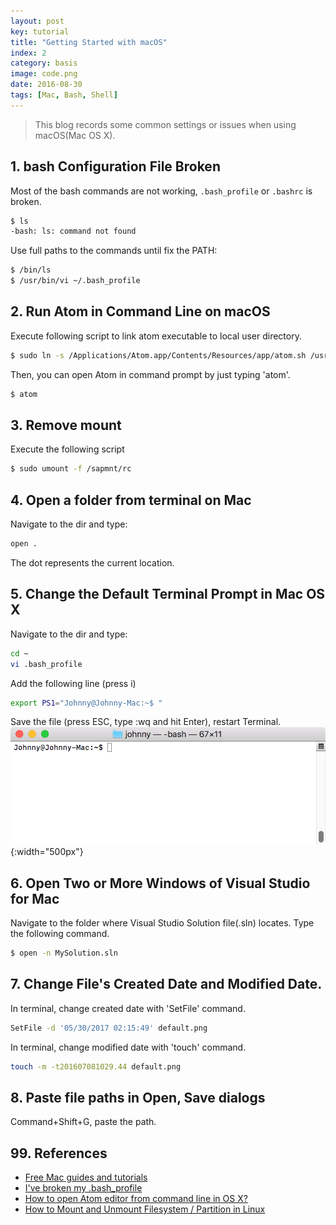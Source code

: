 ```yaml
---
layout: post
key: tutorial
title: "Getting Started with macOS"
index: 2
category: basis
image: code.png
date: 2016-08-30
tags: [Mac, Bash, Shell]
---
```


> This blog records some common settings or issues when using macOS(Mac OS X).

## 1. bash Configuration File Broken
Most of the bash commands are not working, `.bash_profile` or `.bashrc` is broken.
```sh
$ ls
-bash: ls: command not found
```
Use full paths to the commands until fix the PATH:
```sh
$ /bin/ls
$ /usr/bin/vi ~/.bash_profile
```

## 2. Run Atom in Command Line on macOS
Execute following script to link atom executable to local user directory.
```sh
$ sudo ln -s /Applications/Atom.app/Contents/Resources/app/atom.sh /usr/local/bin/atom
```
Then, you can open Atom in command prompt by just typing 'atom'.
```sh
$ atom
```

## 3. Remove mount
Execute the following script

```sh
$ sudo umount -f /sapmnt/rc
```

## 4. Open a folder from terminal on Mac
Navigate to the dir and type:
```sh
open .
```
The dot represents the current location.

## 5. Change the Default Terminal Prompt in Mac OS X
Navigate to the dir and type:
```sh
cd ~
vi .bash_profile
```
Add the following line (press i)
```sh
export PS1="Johnny@Johnny-Mac:~$ "
```
Save the file (press ESC, type :wq and hit Enter), restart Terminal.
![image](/public/posts/2016-08-30/terminalname.png){:width="500px"}

## 6. Open Two or More Windows of Visual Studio for Mac
Navigate to the folder where Visual Studio Solution file(.sln) locates. Type the following command.
```sh
$ open -n MySolution.sln
```

## 7. Change File's Created Date and Modified Date.
In terminal, change created date with 'SetFile' command.
```sh
SetFile -d '05/30/2017 02:15:49' default.png
```
In terminal, change modified date with 'touch' command.
```sh
touch -m -t201607081029.44 default.png
```

## 8. Paste file paths in Open, Save dialogs
Command+Shift+G, paste the path.

## 99. References
* [Free Mac guides and tutorials](http://www.macforbeginners.com/)
* [I've broken my .bash_profile](http://superuser.com/questions/170332/ive-broken-my-bash-profile)
* [How to open Atom editor from command line in OS X?](http://stackoverflow.com/questions/22390709/open-atom-editor-from-command-line)
* [How to Mount and Unmount Filesystem / Partition in Linux ](http://www.thegeekstuff.com/2013/01/mount-umount-examples/?utm_source=tuicool)

